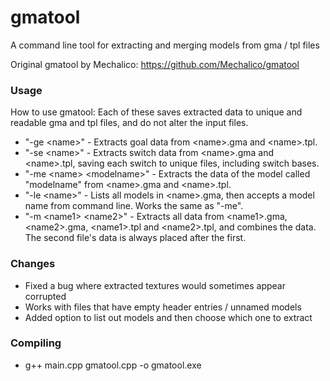 # gmatool

A command line tool for extracting and merging models from gma / tpl files

Original gmatool by Mechalico:
https://github.com/Mechalico/gmatool

### Usage
How to use gmatool:
Each of these saves extracted data to unique and readable gma and tpl files, and do not alter the input files.
* "-ge \<name\>" - Extracts goal data from \<name\>.gma and \<name\>.tpl.
* "-se \<name\>" - Extracts switch data from \<name\>.gma and \<name\>.tpl, saving each switch to unique files, including switch bases.
* "-me \<name\> \<modelname\>" - Extracts the data of the model called "modelname" from \<name>.gma and \<name\>.tpl.
* "-le \<name\>" - Lists all models in \<name\>.gma, then accepts a model name from command line. Works the same as "-me".
* "-m \<name1\> \<name2\>" - Extracts all data from \<name1\>.gma, \<name2\>.gma, \<name1\>.tpl and \<name2\>.tpl, and combines the data. The second file's data is always placed after the first.

### Changes
* Fixed a bug where extracted textures would sometimes appear corrupted
* Works with files that have empty header entries / unnamed models
* Added option to list out models and then choose which one to extract

### Compiling
* g++ main.cpp gmatool.cpp -o gmatool.exe
